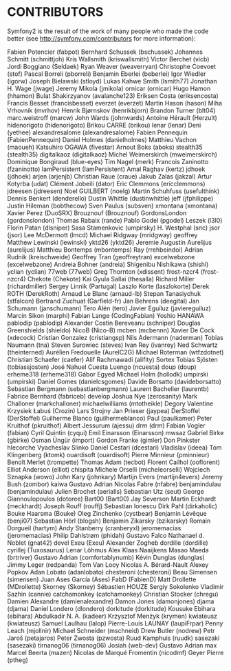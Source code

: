 CONTRIBUTORS
============

Symfony2 is the result of the work of many people who made the code better
(see http://symfony.com/contributors for more information):

Fabien Potencier (fabpot)
Bernhard Schussek (bschussek)
Johannes Schmitt (schmittjoh)
Kris Wallsmith (kriswallsmith)
Victor Berchet (vicb)
Jordi Boggiano (Seldaek)
Ryan Weaver (weaverryan)
Christophe Coevoet (stof)
Pascal Borreli (pborreli)
Benjamin Eberlei (beberlei)
Igor Wiedler (igorw)
Joseph Bielawski (stloyd)
Lukas Kahwe Smith (lsmith77)
Jonathan H. Wage (jwage)
Jeremy Mikola (jmikola)
ornicar (ornicar)
Hugo Hamon (hhamon)
Bulat Shakirzyanov (avalanche123)
Eriksen Costa (eriksencosta)
Francis Besset (francisbesset)
everzet (everzet)
Martin Hason (hason)
Miha Vrhovnik (mvrhov)
Henrik Bjørnskov (henrikbjorn)
Brandon Turner (blt04)
marc.weistroff (marcw)
John Wards (johnwards)
Antoine Hérault (Herzult)
hidenorigoto (hidenorigoto)
Brikou CARRE (brikou)
lenar (lenar)
Deni (yethee)
alexandresalome (alexandresalome)
Fabien Pennequin (FabienPennequin)
Daniel Holmes (danielholmes)
Matthieu Vachon (maoueh)
Katsuhiro OGAWA (fivestar)
Arnout Boks (aboks)
stealth35 (stealth35)
digitalkaoz (digitalkaoz)
Michel Weimerskirch (mweimerskirch)
Dominique Bongiraud (blue-eyes)
Tim Nagel (merk)
Francois Zaninotto (fzaninotto)
IamPersistent (IamPersistent)
Amal Raghav (kertz)
jdhoek (jdhoek)
arjen (arjenjb)
Christian Raue (craue)
Jakub Zalas (jakzal)
Artur Kotyrba (udat)
Clément Jobeili (dator)
Eric Clemmons (ericclemmons)
jdreesen (jdreesen)
Noel GUILBERT (noelg)
Martin Schuhfuss (usefulthink)
Dennis Benkert (denderello)
Dustin Whittle (dustinwhittle)
jeff (jfphilippe)
Justin Hileman (bobthecow)
Sven Paulus (subsven)
xmontana (xmontana)
Xavier Perez (DuoSRX)
Brouznouf (Brouznouf)
GordonsLondon (gordonslondon)
Thomas Rabaix (rande)
Pablo Godel (pgodel)
Leszek (l3l0)
Florin Patan (dlsniper)
Sasa Stamenkovic (umpirsky)
H. Westphal (snc)
jsor (jsor)
Lee McDermott (lmcd)
Michael Ridgway (mridgway)
geoffrey
Matthew Lewinski (lewinski)
yktd26 (yktd26)
Jeremie Augustin
Aurelijus (aurelijus)
Matthieu Bontemps (mbontemps)
Ray (rrehbeindoi)
Adrian Rudnik (kreischweide)
Geoffrey Tran (geoffreytran)
excelwebzone (excelwebzone)
Andreia Bohner (andreia)
Shigenibu Nishikawa (shishi)
yclian (yclian)
77web (77web)
Greg Thornton (xdissent)
frost-nzcr4 (frost-nzcr4)
Chekote (Chekote)
Kai
Gyula Sallai (thesalla)
Richard Miller (richardmiller)
Sergey Linnik (Partugal)
Laszlo Korte (laszlokorte)
Derek ROTH (DerekRoth)
Arnaud Le Blanc (arnaud-lb)
Stepan Tanasiychuk (stfalcon)
Bertrand Zuchuat (Garfield-fr)
Jan Behrens (deegital)
Jan Schumann (janschumann)
Tero Alén (tero)
Javier Eguíluz (javiereguiluz)
Marcin Sikon (marphi)
Fabian Lange (CodingFabian)
Yoshio HANAWA
pablodip (pablodip)
Alexander
Costin Bereveanu (schniper)
Douglas Greenshields (shieldo)
NicoB (Nico-B)
mcben (mcbennn)
Xavier De Cock (xdecock)
Cristian Gonzalez (cristiangsp)
Nils Adermann (naderman)
Tobias Naumann (tna)
Steven Surowiec (steves)
Ivan Rey (ivanrey)
Ned Schwartz (theinterned)
Aurélien Fredouelle (AurelC2G)
Michael Roterman (wtfzdotnet)
Christian Schaefer (caefer)
Alif Rachmawadi (alifity)
Sortex
Tobias Sjösten (tobiassjosten)
José Nahuel Cuesta Luengo (ncuesta)
doup (doup)
erheme318 (erheme318)
Gábor Egyed
Michael Holm (hollodk)
umpirski (umpirski)
Daniel Gomes (danielcsgomes)
Davide Borsatto (davideborsatto)
Sebastian Bergmann (sebastianbergmann)
Laurent Bachelier (laurentb)
Fabrice Bernhard (fabriceb)
develop
Joshua Nye (zerosanity)
Mark Challoner (markchalloner)
michaelwilliams (mtotheikle)
Degory Valentine
Krzysiek Łabuś (Crozin)
Lars Strojny
Jan Prieser (jaypea)
DerStoffel (DerStoffel)
Guilherme Blanco (guilhermeblanco)
Paul (paulkamer)
Peter Kruithof (pkruithof)
Albert Jessurum (ajessu)
drm (drm)
Fabian Vogler (fabian)
Cyril Quintin (cyqui)
Emil Einarsson (Einarsson)
mwsaz
Gabriel Birke (gbirke)
Osman Üngür (import)
Gordon Franke (gimler)
Don Pinkster
hlecorche
Vyacheslav Slinko
Daniel Cestari (dcestari)
Vladislav (ideea)
Tom Klingenberg (ktomk)
ouardisoft (ouardisoft)
Pierre Minnieur (pminnieur)
Benoît Merlet (trompette)
Thomas Adam (tecbot)
Florent Cailhol (ooflorent)
Elliot Anderson (elliot)
chispita
Michele Orselli (micheleorselli)
Wojciech Sznapka (wowo)
John Kary (johnkary)
Martijn Evers (martijn4evers)
Jeremy Bush (zombor)
kaiwa
Gustavo Adrian
Nicolas Fabre (nfabre)
benjamindulau (benjamindulau)
Julien Brochet (aerialls)
Sebastian Utz (seut)
George Giannoulopoulos (dotoree)
Bart00 (Bart00)
Jay Severson
Martin Eckhardt (meckhardt)
Joseph Rouff (rouffj)
Sebastian Ionescu
Dirk Pahl (dirkaholic)
Bouke Haarsma (Bouke)
Oleg Zinchenko (cystbear)
Benjamin Lévêque (benji07)
Sebastian Hörl (blogsh)
Benjamin Zikarsky (bzikarsky)
Romain Dorgueil (hartym)
Andy Stanberry (cranberyxl)
jeromemacias (jeromemacias)
Philip Dahlstrøm (phidah)
Gustavo Falco
Nathanael d. Noblet (gnat42)
devel
Exeu (Exeu)
Alexander Zogheb
dordille (dordille)
cyrillej (Tuxosaurus)
Lenar Lõhmus
Alex
Klaas Naaijkens
Masao Maeda (brtriver)
Gustavo Adrian (comfortablynumb)
Kévin Dunglas (dunglas)
Jimmy Leger (redpanda)
Tom Van Looy
Nicolas A. Bérard-Nault
Alexey Popkov
Adan Lobato (adanlobato)
chesteroni (chesteroni)
Beau Simensen (simensen)
Juan Ases García (Ases)
FabD (FabienD)
Matt Drollette (MDrollette)
Skorney (Skorney)
Sébastien HOUZE
Sergiy Sokolenko
Vladimir Sazhin (cannie)
catchamonkey (catchamonkey)
Christian Stocker (chregu)
Damien Alexandre (damienalexandre)
Damon Jones (damonjones)
djama (djama)
Daniel Londero (dlondero)
dorkitude (dorkitude)
Kousuke Ebihara (ebihara)
Abdulkadir N. A. (kadeer)
Krzysztof Menżyk (krymen)
kwiateusz (kwiateusz)
Samuel Laulhau (lalop)
Pierre-Louis LAUNAY (laupiFrpar)
Penny Leach (mjollnir)
Michael Schneider (mschneid)
Drew Butler (nodrew)
Petr Jaroš (petajaros)
Peter Zwosta (pzwosta)
Ruud Kamphuis (ruudk)
sasezaki (sasezaki)
tirnanog06 (tirnanog06)
Josiah (web-dev)
Gustavo Adrian
max
Marcel Beerta (mazen)
Nicolas de Marqué Fromentin (nicodmf)
Geyer Pierre (ptheg)
